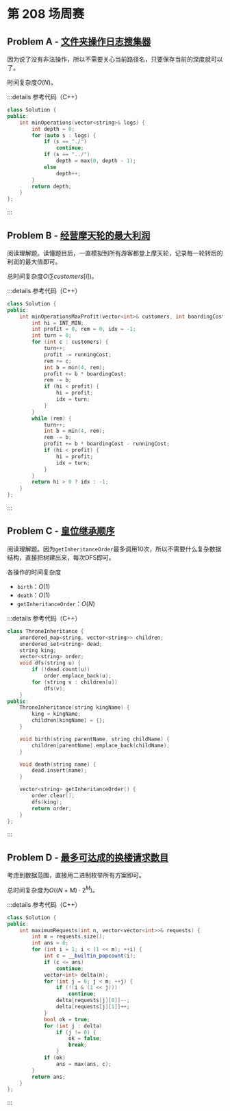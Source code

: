 # 第 208 场周赛

## Problem A - [文件夹操作日志搜集器](https://leetcode.cn/problems/crawler-log-folder/)

因为说了没有非法操作，所以不需要关心当前路径名，只要保存当前的深度就可以了。

时间复杂度$O(N)$。

:::details 参考代码（C++）

```cpp
class Solution {
public:
    int minOperations(vector<string>& logs) {
        int depth = 0;
        for (auto s : logs) {
            if (s == "./")
                continue;
            if (s == "../")
                depth = max(0, depth - 1);
            else
                depth++;
        }
        return depth;
    }
};
```

:::

## Problem B - [经营摩天轮的最大利润](https://leetcode.cn/problems/maximum-profit-of-operating-a-centennial-wheel/)

阅读理解题。读懂题目后，一直模拟到所有游客都登上摩天轮，记录每一轮转后的利润的最大值即可。

总时间复杂度$O(\sum customers[i])$。

:::details 参考代码（C++）

```cpp
class Solution {
public:
    int minOperationsMaxProfit(vector<int>& customers, int boardingCost, int runningCost) {
        int hi = INT_MIN;
        int profit = 0, rem = 0, idx = -1;
        int turn = 0;
        for (int c : customers) {
            turn++;
            profit -= runningCost;
            rem += c;
            int b = min(4, rem);
            profit += b * boardingCost;
            rem -= b;
            if (hi < profit) {
                hi = profit;
                idx = turn;
            }
        }
        while (rem) {
            turn++;
            int b = min(4, rem);
            rem -= b;
            profit += b * boardingCost - runningCost;
            if (hi < profit) {
                hi = profit;
                idx = turn;
            }
        }
        return hi > 0 ? idx : -1;
    }
};
```

:::

## Problem C - [皇位继承顺序](https://leetcode.cn/problems/throne-inheritance/)

阅读理解题。因为`getInheritanceOrder`最多调用10次，所以不需要什么复杂数据结构，直接把树建出来，每次DFS即可。

各操作的时间复杂度

- `birth`：$O(1)$
- `death`：$O(1)$
- `getInheritanceOrder`：$O(N)$

:::details 参考代码（C++）

```cpp
class ThroneInheritance {
    unordered_map<string, vector<string>> children;
    unordered_set<string> dead;
    string king;
    vector<string> order;
    void dfs(string u) {
        if (!dead.count(u))
            order.emplace_back(u);
        for (string v : children[u])
            dfs(v);
    }
public:
    ThroneInheritance(string kingName) {
        king = kingName;
        children[kingName] = {};
    }

    void birth(string parentName, string childName) {
        children[parentName].emplace_back(childName);
    }

    void death(string name) {
        dead.insert(name);
    }

    vector<string> getInheritanceOrder() {
        order.clear();
        dfs(king);
        return order;
    }
};
```

:::

## Problem D - [最多可达成的换楼请求数目](https://leetcode.cn/problems/maximum-number-of-achievable-transfer-requests/)

考虑到数据范围，直接用二进制枚举所有方案即可。

总时间复杂度为$O((N+M)\cdot2^M)$。

:::details 参考代码（C++）

```cpp
class Solution {
public:
    int maximumRequests(int n, vector<vector<int>>& requests) {
        int m = requests.size();
        int ans = 0;
        for (int i = 1; i < (1 << m); ++i) {
            int c = __builtin_popcount(i);
            if (c <= ans)
                continue;
            vector<int> delta(n);
            for (int j = 0; j < m; ++j) {
                if (!(i & (1 << j)))
                    continue;
                delta[requests[j][0]]--;
                delta[requests[j][1]]++;
            }
            bool ok = true;
            for (int j : delta)
                if (j != 0) {
                    ok = false;
                    break;
                }
            if (ok)
                ans = max(ans, c);
        }
        return ans;
    }
};
```

:::
